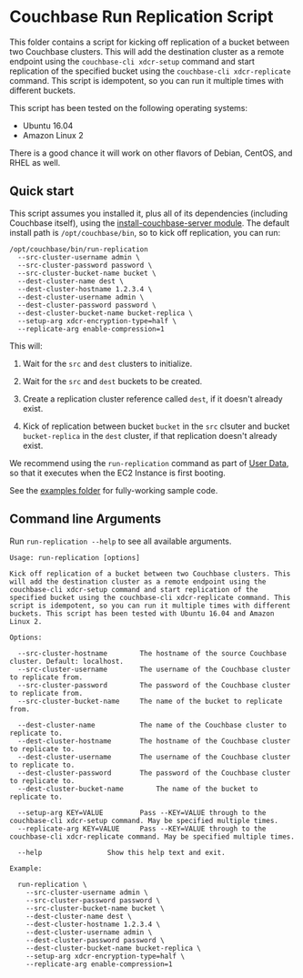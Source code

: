 # Couchbase Run Replication Script

This folder contains a script for kicking off replication of a bucket between two Couchbase clusters. This will add
the destination cluster as a remote endpoint using the `couchbase-cli xdcr-setup` command and start replication of
the specified bucket using the `couchbase-cli xdcr-replicate` command. This script is idempotent, so you can run it
multiple times with different buckets.

This script has been tested on the following operating systems:

* Ubuntu 16.04
* Amazon Linux 2

There is a good chance it will work on other flavors of Debian, CentOS, and RHEL as well.




## Quick start

This script assumes you installed it, plus all of its dependencies (including Couchbase itself), using the
[install-couchbase-server module](https://github.com/tnn-gruntwork-io/terraform-aws-couchbase/tree/main/modules/install-couchbase-server).
The default install path is `/opt/couchbase/bin`, so to kick off replication, you can run:

```
/opt/couchbase/bin/run-replication
  --src-cluster-username admin \
  --src-cluster-password password \
  --src-cluster-bucket-name bucket \
  --dest-cluster-name dest \
  --dest-cluster-hostname 1.2.3.4 \
  --dest-cluster-username admin \
  --dest-cluster-password password \
  --dest-cluster-bucket-name bucket-replica \
  --setup-arg xdcr-encryption-type=half \
  --replicate-arg enable-compression=1
```

This will:

1. Wait for the `src` and `dest` clusters to initialize.

1. Wait for the `src` and `dest` buckets to be created.

1. Create a replication cluster reference called `dest`, if it doesn't already exist.

1. Kick of replication between bucket `bucket` in the `src` clsuter and bucket `bucket-replica` in the `dest` cluster,
   if that replication doesn't already exist.

We recommend using the `run-replication` command as part of [User
Data](http://docs.aws.amazon.com/AWSEC2/latest/UserGuide/user-data.html#user-data-shell-scripts), so that it executes
when the EC2 Instance is first booting.

See the [examples folder](https://github.com/tnn-gruntwork-io/terraform-aws-couchbase/tree/main/examples) for
fully-working sample code.




## Command line Arguments

Run `run-replication --help` to see all available arguments.

```
Usage: run-replication [options]

Kick off replication of a bucket between two Couchbase clusters. This will add the destination cluster as a remote endpoint using the couchbase-cli xdcr-setup command and start replication of the specified bucket using the couchbase-cli xdcr-replicate command. This script is idempotent, so you can run it multiple times with different buckets. This script has been tested with Ubuntu 16.04 and Amazon Linux 2.

Options:

  --src-cluster-hostname		The hostname of the source Couchbase cluster. Default: localhost.
  --src-cluster-username		The username of the Couchbase cluster to replicate from.
  --src-cluster-password		The password of the Couchbase cluster to replicate from.
  --src-cluster-bucket-name		The name of the bucket to replicate from.

  --dest-cluster-name			The name of the Couchbase cluster to replicate to.
  --dest-cluster-hostname		The hostname of the Couchbase cluster to replicate to.
  --dest-cluster-username		The username of the Couchbase cluster to replicate to.
  --dest-cluster-password		The password of the Couchbase cluster to replicate to.
  --dest-cluster-bucket-name		The name of the bucket to replicate to.

  --setup-arg KEY=VALUE			Pass --KEY=VALUE through to the couchbase-cli xdcr-setup command. May be specified multiple times.
  --replicate-arg KEY=VALUE		Pass --KEY=VALUE through to the couchbase-cli xdcr-replicate command. May be specified multiple times.

  --help				Show this help text and exit.

Example:

  run-replication \
    --src-cluster-username admin \
    --src-cluster-password password \
    --src-cluster-bucket-name bucket \
    --dest-cluster-name dest \
    --dest-cluster-hostname 1.2.3.4 \
    --dest-cluster-username admin \
    --dest-cluster-password password \
    --dest-cluster-bucket-name bucket-replica \
    --setup-arg xdcr-encryption-type=half \
    --replicate-arg enable-compression=1
```

